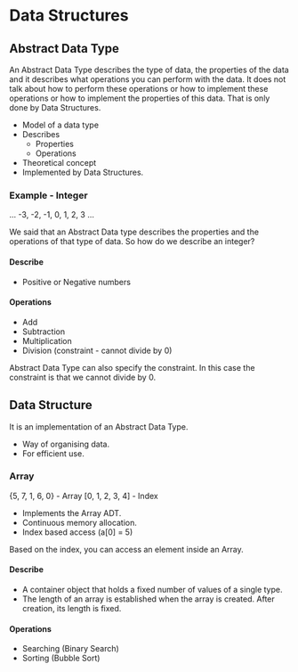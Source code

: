 # Data Structures

## Abstract Data Type

An Abstract Data Type describes the type of data, the properties of the data
and it describes what operations you can perform with the data. It does not talk about
how to perform these operations or how to implement these operations or how to implement
the properties of this data. That is only done by Data Structures.

- Model of a data type
- Describes
    - Properties
    - Operations
- Theoretical concept
- Implemented by Data Structures.

### Example - Integer

... -3, -2, -1, 0, 1, 2, 3 ...

We said that an Abstract Data type describes the properties and the operations of that type of data.
So how do we describe an integer?

#### Describe

- Positive or Negative numbers

#### Operations

- Add
- Subtraction
- Multiplication
- Division (constraint - cannot divide by 0)

Abstract Data Type can also specify the constraint. In this case the constraint is that 
we cannot divide by 0.

## Data Structure

It is an implementation of an Abstract Data Type.

- Way of organising data.
- For efficient use.

### Array

{5, 7, 1, 6, 0} - Array
[0, 1, 2, 3, 4] - Index

- Implements the Array ADT.
- Continuous memory allocation.
- Index based access (a[0] = 5)

Based on the index, you can access an element inside an Array.

#### Describe

- A container object that holds a fixed number of values of a single type. 
- The length of an array is established when the array is created. After creation, 
its length is fixed.

#### Operations

- Searching (Binary Search)
- Sorting (Bubble Sort)